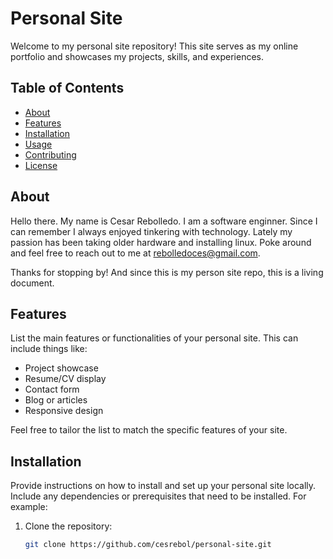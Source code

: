 # Personal Site

Welcome to my personal site repository! This site serves as my online portfolio and showcases my projects, skills, and experiences.

## Table of Contents

- [About](#about)
- [Features](#features)
- [Installation](#installation)
- [Usage](#usage)
- [Contributing](#contributing)
- [License](#license)

## About

Hello there. My name is Cesar Rebolledo. I am a software enginner. Since I can remember I always enjoyed tinkering with technology. Lately my passion has been taking older hardware and installing linux. Poke around and feel free to reach out to me at rebolledoces@gmail.com.

Thanks for stopping by! And since this is my person site repo, this is a living document. 


## Features

List the main features or functionalities of your personal site. This can include things like:

- Project showcase
- Resume/CV display
- Contact form
- Blog or articles
- Responsive design

Feel free to tailor the list to match the specific features of your site.

## Installation

Provide instructions on how to install and set up your personal site locally. Include any dependencies or prerequisites that need to be installed. For example:

1. Clone the repository:
   ```bash
   git clone https://github.com/cesrebol/personal-site.git
